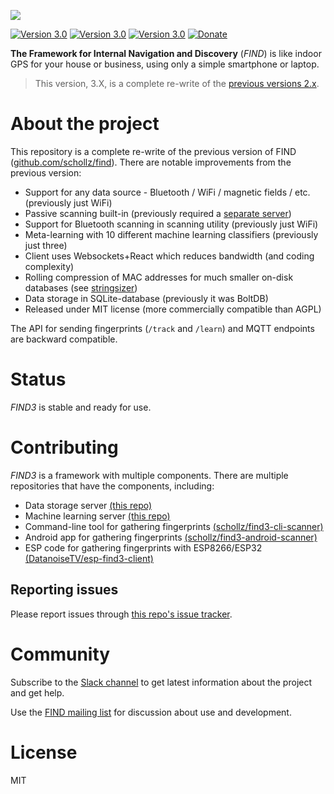 [![](https://raw.githubusercontent.com/schollz/find/master/static/splash.gif)](https://www.internalpositioning.com/)

[![Version 3.0](https://img.shields.io/badge/read-docs-blue.svg?style=for-the-badge)](https://www.internalpositioning.com/doc) 
[![Version 3.0](https://img.shields.io/badge/join-slack-orange.svg?style=for-the-badge)](https://join.slack.com/t/find3/shared_invite/enQtMzI0MjkwMjc3MDYzLWJiZWEzZjU5NTljM2JlYmE1MDY0NThiYmY2NDYwNGYxNTNmNTJjZjFmNjMwNGMwY2UyNzczNzZhZTIxZWY3ODQ) 
[![Version 3.0](https://img.shields.io/badge/version-3.0.0-brightgreen.svg?style=for-the-badge)](https://github.com/schollz/find3/releases/latest) 
[![Donate](https://img.shields.io/badge/beerpay-$5-brown.svg?style=for-the-badge)](https://www.buymeacoffee.com/schollz)

**The Framework for Internal Navigation and Discovery** (_FIND_) is like indoor GPS for your house or business, using only a simple smartphone or laptop.

> This version, 3.X, is a complete re-write of the [previous versions 2.x](https://github.com/schollz/find).

# About the project

This repository is a complete re-write of the previous version of FIND ([github.com/schollz/find](https://github.com/schollz/find)). There are notable improvements from the previous version:

- Support for any data source - Bluetooth / WiFi / magnetic fields / etc. (previously just WiFi)
- Passive scanning built-in (previously required a [separate server](https://github.com/schollz/find-lf))
- Support for Bluetooth scanning in scanning utility (previously just WiFi)
- Meta-learning with 10 different machine learning classifiers (previously just three)
- Client uses Websockets+React which reduces bandwidth (and coding complexity)
- Rolling compression of MAC addresses for much smaller on-disk databases (see [stringsizer](https://github.com/schollz/stringsizer))
- Data storage in SQLite-database (previously it was BoltDB)
- Released under MIT license (more commercially compatible than AGPL)

The API for sending fingerprints (`/track` and `/learn`) and MQTT endpoints are backward compatible. 

# Status

*FIND3* is stable and ready for use.

# Contributing

*FIND3* is a framework with multiple components. There are multiple repositories that have the components, including:

- Data storage server [(this repo)](https://github.com/schollz/find3/tree/master/server/main)
- Machine learning server [(this repo)](https://github.com/schollz/find3/tree/master/server/ai)
- Command-line tool for gathering fingerprints [(schollz/find3-cli-scanner)](https://github.com/schollz/find3-cli-scanner)
- Android app for gathering fingerprints [(schollz/find3-android-scanner)](https://github.com/schollz/find3-android-scanner)
- ESP code for gathering fingerprints with ESP8266/ESP32 [(DatanoiseTV/esp-find3-client)](https://github.com/DatanoiseTV/esp-find3-client)

## Reporting issues

Please report issues through [this repo's issue tracker](https://github.com/schollz/find3).

# Community

Subscribe to the [Slack channel](https://join.slack.com/t/find3/shared_invite/enQtMzI0MjkwMjc3MDYzLWJiZWEzZjU5NTljM2JlYmE1MDY0NThiYmY2NDYwNGYxNTNmNTJjZjFmNjMwNGMwY2UyNzczNzZhZTIxZWY3ODQ) to get latest information about the project and get help.

Use the [FIND mailing list](http://eepurl.com/bhfFI1) for discussion about use and development.

# License 

MIT
